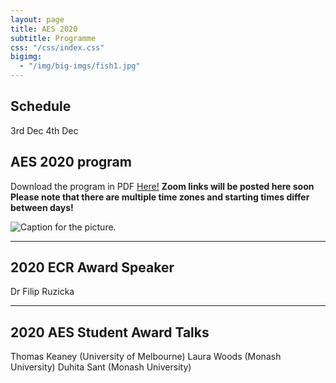 ```yaml
---
layout: page
title: AES 2020
subtitle: Programme
css: "/css/index.css"
bigimg:
  - "/img/big-imgs/fish1.jpg" 
---
```


## Schedule

3rd Dec
4th Dec

## AES 2020 program

Download the program in PDF [Here!](http://ausevo.github.io/docs/TimeTable_AES.pdf)
**Zoom links will be posted here soon**
**Please note that there are multiple time zones and starting times differ between days!**

![Caption for the picture.](http://ausevo.github.io/img/TimeTable_AES.jpg)

****

## 2020 ECR Award Speaker

Dr Filip Ruzicka

****

## 2020 AES Student Award Talks

Thomas Keaney (University of Melbourne)
Laura Woods (Monash University)
Duhita Sant (Monash University)



